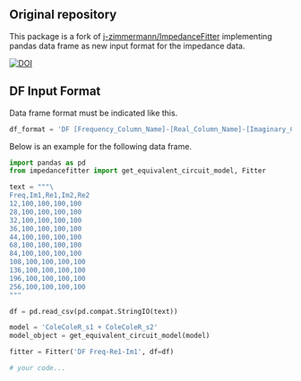 ## Original repository

This package is a fork of [j-zimmermann/ImpedanceFitter](https://github.com/j-zimmermann/ImpedanceFitter)
implementing pandas data frame as new input format for the impedance data.

[![DOI](https://zenodo.org/badge/297969672.svg)](https://zenodo.org/badge/latestdoi/297969672)


## DF Input Format

Data frame format must be indicated like this.

```python
df_format = 'DF [Frequency_Column_Name]-[Real_Column_Name]-[Imaginary_Column_Name]'
```

Below is an example for the following data frame.

```python
import pandas as pd
from impedancefitter import get_equivalent_circuit_model, Fitter

text = """\
Freq,Im1,Re1,Im2,Re2
12,100,100,100,100
28,100,100,100,100
32,100,100,100,100
36,100,100,100,100
44,100,100,100,100
68,100,100,100,100
84,100,100,100,100
108,100,100,100,100
136,100,100,100,100
196,100,100,100,100
256,100,100,100,100
"""

df = pd.read_csv(pd.compat.StringIO(text))

model = 'ColeColeR_s1 + ColeColeR_s2'
model_object = get_equivalent_circuit_model(model)

fitter = Fitter('DF Freq-Re1-Im1', df=df)

# your code...
```